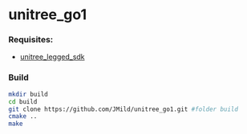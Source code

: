 # unitree_go1

### Requisites:
- [unitree_legged_sdk](https://github.com/unitreerobotics/unitree_legged_sdk)

### Build
```bash
mkdir build
cd build
git clone https://github.com/JMild/unitree_go1.git #folder build
cmake ..
make
```
